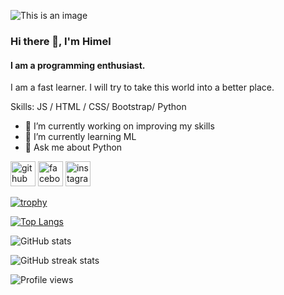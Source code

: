 ![This is an image](https://media-exp1.licdn.com/dms/image/C5616AQH1ENVJ1D0_5w/profile-displaybackgroundimage-shrink_350_1400/0/1645247282187?e=2147483647&v=beta&t=pOKojifJBvFcFGlJ6eN-Yh-ZQCjEOck3kZK8LZwlhBw)


### Hi there 👋, I'm Himel
#### I am a programming enthusiast.
I am a fast learner. I will try to take this world into a better place.

Skills: JS / HTML / CSS/ Bootstrap/ Python

- 🔭 I’m currently working on improving my skills 
- 🌱 I’m currently learning ML 
- 💬 Ask me about Python 


[<img src='https://cdn.jsdelivr.net/npm/simple-icons@3.0.1/icons/github.svg' alt='github' height='40'>](https://github.com/Hasanul-Banna-Himel)  [<img src='https://cdn.jsdelivr.net/npm/simple-icons@3.0.1/icons/facebook.svg' alt='facebook' height='40'>](https://www.facebook.com/hasanulbanna.himel.9)  [<img src='https://cdn.jsdelivr.net/npm/simple-icons@3.0.1/icons/instagram.svg' alt='instagram' height='40'>](https://www.instagram.com/hasanul_himel/)  

[![trophy](https://github-profile-trophy.vercel.app/?username=Hasanul-Banna-Himel)](https://github.com/ryo-ma/github-profile-trophy)

[![Top Langs](https://github-readme-stats.vercel.app/api/top-langs/?username=Hasanul-Banna-Himel)](https://github.com/anuraghazra/github-readme-stats)

![GitHub stats](https://github-readme-stats.vercel.app/api?username=Hasanul-Banna-Himel&show_icons=true)  

![GitHub streak stats](https://github-readme-streak-stats.herokuapp.com/?user=Hasanul-Banna-Himel)  

![Profile views](https://gpvc.arturio.dev/Hasanul-Banna-Himel)  
